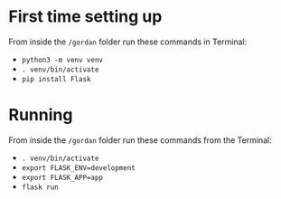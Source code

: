 # First time setting up

From inside the `/gordan` folder run these commands in Terminal:

- `python3 -m venv venv`
- `. venv/bin/activate`
- `pip install Flask`

# Running

From inside the `/gordan` folder run these commands from the Terminal:

- `. venv/bin/activate`
- `export FLASK_ENV=development`
- `export FLASK_APP=app`
- `flask run`